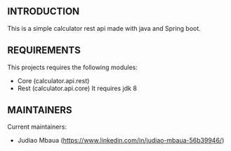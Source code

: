 INTRODUCTION
------------
This is a simple calculator rest api made with java and Spring boot.

REQUIREMENTS
------------
This projects requires the following modules:

 * Core (calculator.api.rest)
 * Rest (calculator.api.core)
It requires jdk 8

MAINTAINERS
-----------
Current maintainers:
 * Judiao Mbaua (https://www.linkedin.com/in/judiao-mbaua-56b39946/)


